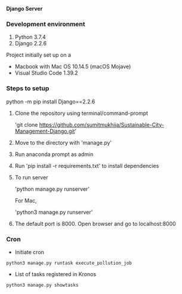 **Django Server**

### Development environment

1. Python 3.7.4
2. Django 2.2.6

Project initially set up on a 

- Macbook with Mac OS 10.14.5 (macOS Mojave)
- Visual Studio Code 1.39.2

### Steps to setup

python -m pip install Django==2.2.6
1. Clone the repository using terminal/command-prompt
    
    'git clone https://github.com/sumitmukhija/Sustainable-City-Management-Django.git'

2. Move to the directory with 'manage.py'
3. Run anaconda prompt as admin
4. Run 'pip install -r requirements.txt' to install dependencies
5. To run server 

    'python manage.py runserver'

    For Mac, 
    
    'python3 manage.py runserver'

6. The default port is 8000. Open browser and go to localhost:8000


### Cron

* Initiate cron

`python3 manage.py runtask execute_pollution_job`

* List of tasks registered in Kronos

`python3 manage.py showtasks`
